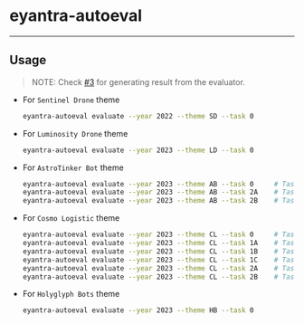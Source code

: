 # eyantra-autoeval

---

## Usage

> NOTE: Check [#3][i3] for generating result from the evaluator.

- For `Sentinel Drone` theme

  ```sh
  eyantra-autoeval evaluate --year 2022 --theme SD --task 0
  ```

- For `Luminosity Drone` theme

  ```sh
  eyantra-autoeval evaluate --year 2023 --theme LD --task 0
  ```

- For `AstroTinker Bot` theme

  ```sh
  eyantra-autoeval evaluate --year 2023 --theme AB --task 0     # Task 0
  eyantra-autoeval evaluate --year 2023 --theme AB --task 2A    # Task 2A
  eyantra-autoeval evaluate --year 2023 --theme AB --task 2B    # Task 2B
  ```

- For `Cosmo Logistic` theme

  ```sh
  eyantra-autoeval evaluate --year 2023 --theme CL --task 0     # Task 0
  eyantra-autoeval evaluate --year 2023 --theme CL --task 1A    # Task 1A
  eyantra-autoeval evaluate --year 2023 --theme CL --task 1B    # Task 1B
  eyantra-autoeval evaluate --year 2023 --theme CL --task 1C    # Task 1C
  eyantra-autoeval evaluate --year 2023 --theme CL --task 2A    # Task 2A
  eyantra-autoeval evaluate --year 2023 --theme CL --task 2B    # Task 2B
  ```

- For `Holyglyph Bots` theme

  ```sh
  eyantra-autoeval evaluate --year 2023 --theme HB --task 0
  ```

[i3]: https://github.com/eYantra-Robotics-Competition/eyantra-autoeval/issues/3
